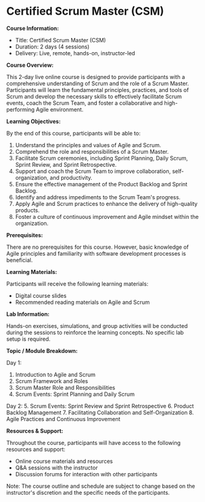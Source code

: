 # Certified Scrum Master (CSM)

**Course Information:**

- Title: Certified Scrum Master (CSM)
- Duration: 2 days (4 sessions)
- Delivery: Live, remote, hands-on, instructor-led

**Course Overview:**

This 2-day live online course is designed to provide participants with a comprehensive understanding of Scrum and the role of a Scrum Master. Participants will learn the fundamental principles, practices, and tools of Scrum and develop the necessary skills to effectively facilitate Scrum events, coach the Scrum Team, and foster a collaborative and high-performing Agile environment.

**Learning Objectives:**

By the end of this course, participants will be able to:

1. Understand the principles and values of Agile and Scrum.
2. Comprehend the role and responsibilities of a Scrum Master.
3. Facilitate Scrum ceremonies, including Sprint Planning, Daily Scrum, Sprint Review, and Sprint Retrospective.
4. Support and coach the Scrum Team to improve collaboration, self-organization, and productivity.
5. Ensure the effective management of the Product Backlog and Sprint Backlog.
6. Identify and address impediments to the Scrum Team's progress.
7. Apply Agile and Scrum practices to enhance the delivery of high-quality products.
8. Foster a culture of continuous improvement and Agile mindset within the organization.

**Prerequisites:**

There are no prerequisites for this course. However, basic knowledge of Agile principles and familiarity with software development processes is beneficial.

**Learning Materials:**

Participants will receive the following learning materials:

- Digital course slides
- Recommended reading materials on Agile and Scrum

**Lab Information:**

Hands-on exercises, simulations, and group activities will be conducted during the sessions to reinforce the learning concepts. No specific lab setup is required.

**Topic / Module Breakdown:**

Day 1:
1. Introduction to Agile and Scrum
2. Scrum Framework and Roles
3. Scrum Master Role and Responsibilities
4. Scrum Events: Sprint Planning and Daily Scrum

Day 2:
5. Scrum Events: Sprint Review and Sprint Retrospective
6. Product Backlog Management
7. Facilitating Collaboration and Self-Organization
8. Agile Practices and Continuous Improvement

**Resources & Support:**

Throughout the course, participants will have access to the following resources and support:

- Online course materials and resources
- Q&A sessions with the instructor
- Discussion forums for interaction with other participants

Note: The course outline and schedule are subject to change based on the instructor's discretion and the specific needs of the participants.
